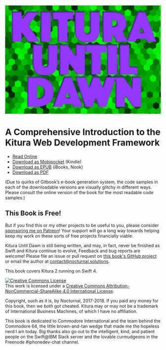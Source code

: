 ![Kitura Until Dawn](images/logo-vert.png)

# A Comprehensive Introduction to the Kitura Web Development Framework

* [Read Online](https://legacy.gitbook.com/read/book/nocturnalsolutions/kitura-book)
* [Download as Mobipocket](https://legacy.gitbook.com/download/mobi/book/nocturnalsolutions/kitura-book) (Kindle)
* [Download as EPUB](https://legacy.gitbook.com/download/epub/book/nocturnalsolutions/kitura-book) (iBooks, Nook)
* [Download as PDF](https://legacy.gitbook.com/download/pdf/book/nocturnalsolutions/kitura-book)

(Due to quirks of Gitbook’s e-book generation system, the code samples in each of the downloadable versions are visually glitchy in different ways. Please consult the online version of the book for the most readable code samples.)

## This Book is Free!

But if you find this or my other projects to be useful to you, please consider [sponsoring me on Patreon](https://www.patreon.com/NocturnalSolutions)! Your support will go a long way towards helping keep my work on these sorts of free projects financially viable.

Kitura Until Dawn is still being written, and may, in fact, never be finished as Swift and Kitura continue to evolve, Feedback and bug reports are welcome! Please file an issue or pull request on [this book's GitHub project](https://github.com/NocturnalSolutions/KituraBook) or email the author at [contact@nocturnal.solutions](mailto:contact@nocturnal.solutions). 

This book covers Kitura 2 running on Swift 4.

<a rel="license" href="http://creativecommons.org/licenses/by-nc-sa/4.0/"><img alt="Creative Commons License" style="border-width:0" src="https://i.creativecommons.org/l/by-nc-sa/4.0/88x31.png" /></a><br />This work is licensed under a <a rel="license" href="http://creativecommons.org/licenses/by-nc-sa/4.0/">Creative Commons Attribution-NonCommercial-ShareAlike 4.0 International License</a>.

Copyright, such as it is, by Nocturnal, 2017-2018. If you paid any money for this book, then we *both* got cheated. Kitura may or may not be a trademark of International Business Machines, of which I have no affiliation.

This book is dedicated to Commodore International and the team behind the Commodore 64, the little brown-and-tan wedge that made me the hopeless nerd I am today. Big thanks also go out to the intelligent, kind, and patient people on the Swift@IBM Slack server and the lovable curmudgeons in the Freenode #iphonedev-chat channel.
